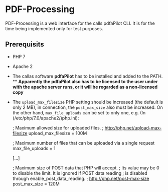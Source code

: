 # PDF-Processing
PDF-Processing is a web interface for the calls pdfaPilot CLI. 
It is for the time being implemented only for test purposes.

## Prerequisits

* PHP 7
* Apache 2
* The callas software **pdfaPilot** has to be installed and added to the PATH.
** **Apparently the pdfaPilot also has to be licensed to the user under with the apache server runs, or it will be regarded as a non-licensed copy**

* The `upload_max_filesize` PHP setting should be increased (the default is only 2 MB), in connection, the `post_max_size` also must be increased. On the other hand, `max_file_uploads` can be set to only one, e.g. (In (/etc/php/7.0/apache2/)php.ini):

    ; Maximum allowed size for uploaded files.
    ; http://php.net/upload-max-filesize
    upload_max_filesize = 100M

    ; Maximum number of files that can be uploaded via a single request
    max_file_uploads = 1

	[...]
	
    ; Maximum size of POST data that PHP will accept.
    ; Its value may be 0 to disable the limit. It is ignored if POST data reading
    ; is disabled through enable_post_data_reading.
    ; http://php.net/post-max-size
    post_max_size = 120M

